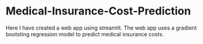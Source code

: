 # Medical-Insurance-Cost-Prediction

Here I have created a web app using streamlit. The web app uses a gradient bootsting regression model to predict medical insurance costs.
